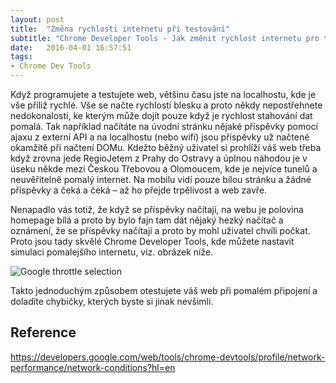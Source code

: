```yaml
---
layout: post
title:  "Změna rychlosti internetu při testování"
subtitle: "Chrome Developer Tools - Jak změnit rychlost internetu pro testování webu aneb Network Throttling"
date:   2016-04-01 16:57:51
tags:
- Chrome Dev Tools
---
```


Když programujete a testujete web, většinu času jste na localhostu, kde je vše příliž rychlé. Vše se načte rychlostí blesku a proto někdy nepostřehnete nedokonalosti, ke kterým může dojít pouze když je rychlost stahování dat pomalá. Tak například načítáte na úvodní stránku nějaké příspěvky pomocí ajaxu z externí API a na localhostu (nebo wifi) jsou příspěvky už načtené okamžitě při načtení DOMu. Kdežto běžný uživatel si prohlíží váš web třeba když zrovna jede RegioJetem z Prahy do Ostravy a úplnou náhodou je v úseku někde mezi Českou Třebovou a Olomoucem, kde je nejvíce tunelů a neuvěřitelně pomalý internet. Na mobilu vidí pouze bílou stránku a žádné příspěvky a čeká a čeká – až ho přejde trpělivost a web zavře.

Nenapadlo vás totiž, že když se příspěvky načítají, na webu je polovina homepage bílá a proto by bylo fajn tam dát nějaký hezký načítač a oznámení, že se příspěvky načítají a proto by mohl uživatel chvíli počkat. Proto jsou tady skvělé Chrome Developer Tools, kde můžete nastavit simulaci pomalejšího internetu, viz. obrázek níže.

<img src="{{ site.github.baseurl }}/assets/img/throttle-selection.png" alt="Google throttle selection" />

Takto jednoduchým způsobem otestujete váš web při pomalém připojení a doladíte chybičky, kterých byste si jinak nevšimli.

## Reference
https://developers.google.com/web/tools/chrome-devtools/profile/network-performance/network-conditions?hl=en

